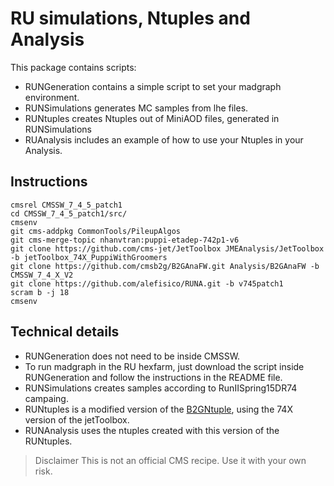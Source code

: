 # RU simulations, Ntuples and Analysis


This package contains scripts:

* RUNGeneration contains a simple script to set your madgraph environment. 
* RUNSimulations generates MC samples from lhe files.
* RUNtuples creates Ntuples out of MiniAOD files, generated in RUNSimulations
* RUAnalysis includes an example of how to use your Ntuples in your Analysis.


## Instructions
```
cmsrel CMSSW_7_4_5_patch1
cd CMSSW_7_4_5_patch1/src/
cmsenv
git cms-addpkg CommonTools/PileupAlgos
git cms-merge-topic nhanvtran:puppi-etadep-742p1-v6
git clone https://github.com/cms-jet/JetToolbox JMEAnalysis/JetToolbox -b jetToolbox_74X_PuppiWithGroomers
git clone https://github.com/cmsb2g/B2GAnaFW.git Analysis/B2GAnaFW -b CMSSW_7_4_X_V2
git clone https://github.com/alefisico/RUNA.git -b v745patch1 
scram b -j 18
cmsenv
```

## Technical details

* RUNGeneration does not need to be inside CMSSW.
* To run madgraph in the RU hexfarm, just download the script inside RUNGeneration and follow the instructions in the README file.
* RUNSimulations creates samples according to RunIISpring15DR74 campaing.
* RUNtuples is a modified version of the [B2GNtuple](https://github.com/cmsb2g/B2GAnaFW/tree/master), using the 74X version of the jetToolbox.
* RUNAnalysis uses the ntuples created with this version of the RUNtuples. 

> Disclaimer
> This is not an official CMS recipe. Use it with your own risk.
